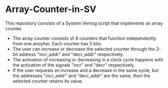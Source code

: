 # Array-Counter-in-SV
This repository consists of a System Verilog script that implements an array counter.

- The array counter consists of 8 counters that function independently from one anoyher. Each counter has 5 bits.
- The user can increase or decrease the selected counter through the 3-bit address "incr_addr" and "decr_addr" respectively.
- The activation of increasing or decreasing in a clock cycle happens with the activation of the signals "incr" and "decr" respectively.
- If the user requests an increase and a decrease in the same sycle, but the addresses "incr_addr" and "decr_addr" are the same, then the selected counter retains its value.
